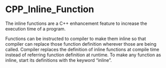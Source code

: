 # CPP_Inline_Function
The inline functions are a C++ enhancement feature to increase the execution time of a program.

Functions can be instructed to compiler to make them inline so that compiler can replace those function definition wherever those are being called.
Compiler replaces the definition of inline functions at compile time instead of referring function definition at runtime.
To make any function as inline, start its definitions with the keyword “inline”.
